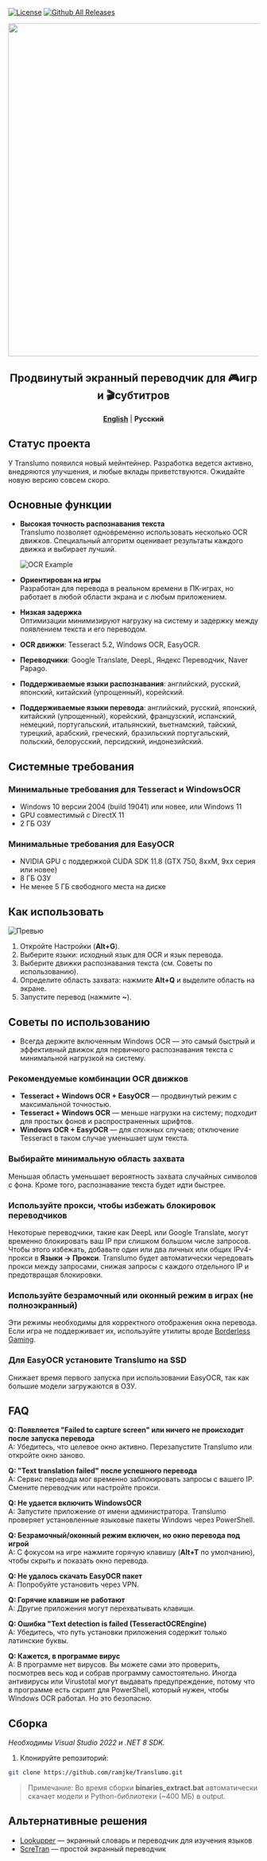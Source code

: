 [![License](https://img.shields.io/badge/License-Apache_2.0-blue.svg)](https://opensource.org/licenses/Apache-2.0)
[![Github All Releases](https://img.shields.io/github/downloads/ramjke/Translumo/total.svg)]()

<p align="center">
  <img width="670" src="https://github.com/ramjke/Translumo/assets/29047281/8985049f-ea1c-428e-94be-042ece66cb54">
</p>
  <h2 align="center" style="border: 0">Продвинутый экранный переводчик для 🎮игр и 🎬субтитров</h2>

<p align="center"><a href="https://github.com/ramjke/Translumo"><strong>English</strong></a> | <strong>Русский</strong></a></p>

## Статус проекта
У Translumo появился новый мейнтейнер. Разработка ведется активно, внедряются улучшения, и любые вклады приветствуются. Ожидайте новую версию совсем скоро.

## Основные функции

- **Высокая точность распознавания текста**  
  Translumo позволяет одновременно использовать несколько OCR движков. Специальный алгоритм оценивает результаты каждого движка и выбирает лучший.

  ![OCR Example](https://github.com/ramjke/Translumo/assets/29047281/649e5fab-a5de-4c54-a3d8-f7ea95b8f218)

- **Ориентирован на игры**  
  Разработан для перевода в реальном времени в ПК-играх, но работает в любой области экрана и с любым приложением.

- **Низкая задержка**  
  Оптимизации минимизируют нагрузку на систему и задержку между появлением текста и его переводом.

- **OCR движки**: Tesseract 5.2, Windows OCR, EasyOCR.

- **Переводчики**: Google Translate, DeepL, Яндекс Переводчик, Naver Papago.

- **Поддерживаемые языки распознавания**: английский, русский, японский, китайский (упрощенный), корейский.

- **Поддерживаемые языки перевода**: английский, русский, японский, китайский (упрощенный), корейский, французский, испанский, немецкий, португальский, итальянский, вьетнамский, тайский, турецкий, арабский, греческий, бразильский португальский, польский, белорусский, персидский, индонезийский.

## Системные требования

### Минимальные требования для Tesseract и WindowsOCR
- Windows 10 версии 2004 (build 19041) или новее, или Windows 11
- GPU совместимый с DirectX 11
- 2 ГБ ОЗУ

### Минимальные требования для EasyOCR
- NVIDIA GPU с поддержкой CUDA SDK 11.8 (GTX 750, 8xxM, 9xx серия или новее)
- 8 ГБ ОЗУ
- Не менее 5 ГБ свободного места на диске

## Как использовать
![Превью](https://github.com/ramjke/Translumo/blob/c1dc35c8f7e074bfcddb5b840deb9534dde581b7/docs/preview-RU.gif)

1. Откройте Настройки (**Alt+G**).
2. Выберите языки: исходный язык для OCR и язык перевода.
3. Выберите движки распознавания текста (см. Советы по использованию).
4. Определите область захвата: нажмите **Alt+Q** и выделите область на экране.
5. Запустите перевод (нажмите **~**).

## Советы по использованию
- Всегда держите включенным Windows OCR — это самый быстрый и эффективный движок для первичного распознавания текста с минимальной нагрузкой на систему.

### Рекомендуемые комбинации OCR движков
- **Tesseract + Windows OCR + EasyOCR** — продвинутый режим с максимальной точностью.
- **Tesseract + Windows OCR** — меньше нагрузки на систему; подходит для простых фонов и распространенных шрифтов.
- **Windows OCR + EasyOCR** — для сложных случаев; отключение Tesseract в таком случае уменьшает шум текста.

### Выбирайте минимальную область захвата
Меньшая область уменьшает вероятность захвата случайных символов с фона. Кроме того, распознавание текста будет идти быстрее.

### Используйте прокси, чтобы избежать блокировок переводчиков
Некоторые переводчики, такие как DeepL или Google Translate, могут временно блокировать ваш IP при слишком большом числе запросов. Чтобы этого избежать, добавьте один или два личных или общих IPv4-прокси в **Языки → Прокси**. Translumo будет автоматически чередовать прокси между запросами, снижая запросы с каждого отдельного IP и предотвращая блокировки.

### Используйте безрамочный или оконный режим в играх (не полноэкранный)
Эти режимы необходимы для корректного отображения окна перевода. Если игра не поддерживает их, используйте утилиты вроде [Borderless Gaming](https://github.com/Codeusa/Borderless-Gaming).

### Для EasyOCR установите Translumo на SSD
Снижает время первого запуска при использовании EasyOCR, так как большие модели загружаются в ОЗУ.

## FAQ

**Q: Появляется "Failed to capture screen" или ничего не происходит после запуска перевода**  
A: Убедитесь, что целевое окно активно. Перезапустите Translumo или откройте окно заново.

**Q: "Text translation failed" после успешного перевода**  
A: Сервис перевода мог временно заблокировать запросы с вашего IP. Смените переводчик или настройте прокси.

**Q: Не удается включить WindowsOCR**  
A: Запустите приложение от имени администратора. Translumo проверяет установленные языковые пакеты Windows через PowerShell.

**Q: Безрамочный/оконный режим включен, но окно перевода под игрой**  
A: С фокусом на игре нажмите горячую клавишу (**Alt+T** по умолчанию), чтобы скрыть и показать окно перевода.

**Q: Не удалось скачать EasyOCR пакет**  
A: Попробуйте установить через VPN.

**Q: Горячие клавиши не работают**  
A: Другие приложения могут перехватывать клавиши.

**Q: Ошибка "Text detection is failed (TesseractOCREngine)**  
A: Убедитесь, что путь установки приложения содержит только латинские буквы.

**Q: Кажется, в программе вирус**  
A: В программе нет вирусов. Вы можете сами это проверить, посмотрев весь код и собрав программу самостоятельно. Иногда антивирусы или Virustotal могут выдавать предупреждение, потому что в программе есть скрипт для PowerShell, который нужен, чтобы Windows OCR работал. Но это безопасно.


## Сборка

*Необходимы Visual Studio 2022 и .NET 8 SDK.*

1. Клонируйте репозиторий:

```bash
git clone https://github.com/ramjke/Translumo.git
```

> Примечание: Во время сборки **binaries_extract.bat** автоматически скачает модели и Python-библиотеки (~400 МБ) в output.

## Альтернативные решения

- [Lookupper](https://lookupper.ru) — экранный словарь и переводчик для изучения языков  
- [ScreTran](https://github.com/PavlikBender/ScreTran) — простой экранный переводчик
